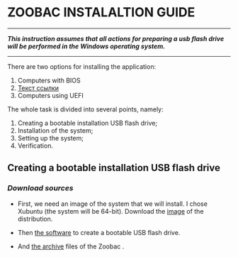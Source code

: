 # ZOOBAC INSTALALTION GUIDE
____

***This instruction assumes that all actions for preparing a usb flash drive will be performed in the
Windows operating system.***
____

There are two options for installing the application:

1. Computers with BIOS 
2. [Текст ссылки](#твоё_название)
3. Computers using UEFI

The whole task is divided into several points, namely:

1. Creating a bootable installation USB flash drive;
2. Installation of the system;
3. Setting up the system;
4. Verification.

## Creating a bootable installation USB flash drive

### *Download sources*

- First, we need an image of the system that we will install. I chose Xubuntu (the system will be 64-bit). Download the [image](https://www.mirrorservice.org/sites/cdimage.ubuntu.com/cdimage/xubuntu/releases/20.04/release/xubuntu-20.04.2-desktop-amd64.iso) of the distribution.

- Then [the software](https://github.com/unetbootin/unetbootin/releases/download/647/unetbootin-windows-647.exe) to create a bootable USB flash drive.
<a name="твоё_название"></a> 
- And [the archive](https://github.com/GetCider/zoobac_documentation/blob/master/src/Linux.zip) files of the Zoobac .




